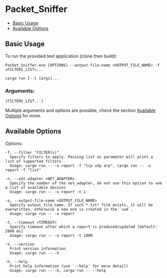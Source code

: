 # Packet_Sniffer

- [Basic Usage](#basic-usage)
- [Available Options](#available-options)

## Basic Usage

To run the provided test application (clone then build):
```
Packet_Sniffer.exe [OPTIONS] --output-file-name <OUTPUT_FILE_NAME> -f <FILTERS_LIST>...
```
```
cargo run [--] [args]...
```

### Arguments:  
```
[FILTERS_LIST...]
```
Multiple arguments and options are possible, check the section [Available Options](#available-options) for more.

## Available Options

Options:
```
-f, --filter "FILTER(s)"
  Specify filters to apply. Passing list as parameter will print a list of supported filters.
  Usage: cargo run -- -o report -f "tcp udp arp", cargo run -- -o report -f "list"

-n, --net-adapter <NET_ADAPTER>
  Specify the number of the net_adapter, do not use this option to see a list of available devices
  Usage: cargo run -- -o report -n 1

-o, --output-file-name <OUTPUT_FILE_NAME>
  Specify output_file_name. If such *.txt* file exists, it will be overwritten, otherwise a new one is created in the `cwd`.
  Usage: cargo run -- -o report

-t, --timeout <TIMEOUT>
  Specify timeout after which a report is produced/updated [default: 2000 ms]
  Usage: cargo run -- -o report -t 1000 

-V, --version
  Print version information
  Usage: cargo run -- -V

-h, --help
  Print help information (use `--help` for more detail)
  Usage: cargo run -- -h, cargo run -- --help
```



